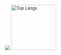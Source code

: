 ![](https://github-profile-summary-cards.vercel.app/api/cards/profile-details?username=Sho0226&theme=2077)
<img alt="Top Langs" height="150px" src="https://github-readme-stats.vercel.app/api/top-langs/?username=Sho0226&layout=compact&count_private=true&show_icons=true&theme=tokyonight" />

<!--
**Sho0226/Sho0226** is a ✨ _special_ ✨ repository because its `README.md` (this file) appears on your GitHub profile.

Here are some ideas to get you started:

- 🔭 I’m currently working on ...
- 🌱 I’m currently learning ...
- 👯 I’m looking to collaborate on ...
- 🤔 I’m looking for help with ...
- 💬 Ask me about ...
- 📫 How to reach me: ...
- 😄 Pronouns: ...
- ⚡ Fun fact: ...
-->
